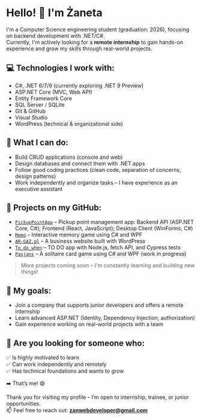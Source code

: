 # Hello! 👋 I'm Żaneta

I'm a Computer Science engineering student (graduation: 2026), focusing on backend development with .NET/C#.  
Currently, I'm actively looking for a **remote internship** to gain hands-on experience and grow my skills through real-world projects.

## 💻 Technologies I work with:
- C#, .NET 6/7/9 (currently exploring .NET 9 Preview)
- ASP.NET Core (MVC, Web API)
- Entity Framework Core
- SQL Server / SQLite
- Git & GitHub
- Visual Studio
- WordPress (technical & organizational side)

## 🧠 What I can do:
- Build CRUD applications (console and web)
- Design databases and connect them with .NET apps
- Follow good coding practices (clean code, separation of concerns, design patterns)
- Work independently and organize tasks – I have experience as an executive assistant

## 🚀 Projects on my GitHub:
- [`PickupPointApp`](https://github.com/ZanetaBor/PickupPointApp.git) – Pickup point management app: Backend API (ASP.NET Core, C#); Frontend (React, JavaScript); Desktop Client (WinForms, C#)
- [`Memo`](https://github.com/ZanetaBor/Memo.git) – Interactive memory game using C# and WPF
- [`AR-GAZ.pl`](https://ar-gaz.pl) – A business website built with WordPress
- [`To_do_when`](https://github.com/ZanetaBor/To_do_when) – TO DO app with Node.js, fetch API, and Cypress tests
- [`Pasjans`](https://github.com/ZanetaBor/pasjans) – A solitaire card game using C# and WPF (work in progress)

> More projects coming soon – I'm constantly learning and building new things!

## 🎯 My goals:
- Join a company that supports junior developers and offers a remote internship
- Learn advanced ASP.NET (Identity, Dependency Injection, authorization)
- Gain experience working on real-world projects with a team

## 🤝 Are you looking for someone who:
✅ Is highly motivated to learn  
✅ Can work independently and remotely  
✅ Has technical foundations and wants to grow  

➡️ That’s me! 😄

Thank you for visiting my profile – I’m open to internship, trainee, or junior opportunities.  
📫 Feel free to reach out: **zanwebdeveloper@gmail.com**


